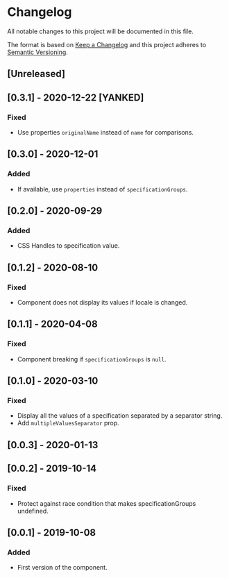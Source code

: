 # Changelog

All notable changes to this project will be documented in this file.

The format is based on [Keep a Changelog](http://keepachangelog.com/en/1.0.0/)
and this project adheres to [Semantic Versioning](http://semver.org/spec/v2.0.0.html).

## [Unreleased]

## [0.3.1] - 2020-12-22 [YANKED]
### Fixed
- Use properties `originalName` instead of `name` for comparisons.

## [0.3.0] - 2020-12-01
### Added
- If available, use `properties` instead of `specificationGroups`.

## [0.2.0] - 2020-09-29

### Added
- CSS Handles to specification value.

## [0.1.2] - 2020-08-10
### Fixed
- Component does not display its values if locale is changed.

## [0.1.1] - 2020-04-08
### Fixed
- Component breaking if `specificationGroups` is `null`.

## [0.1.0] - 2020-03-10
### Fixed
- Display all the values of a specification separated by a separator string.
- Add `multipleValuesSeparator` prop.

## [0.0.3] - 2020-01-13

## [0.0.2] - 2019-10-14
### Fixed
- Protect against race condition that makes specificationGroups undefined.

## [0.0.1] - 2019-10-08
### Added
- First version of the component.